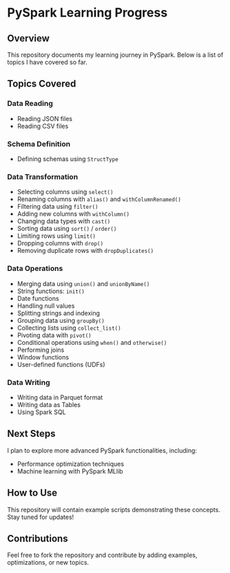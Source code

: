 # PySpark Learning Progress

## Overview
This repository documents my learning journey in PySpark. Below is a list of topics I have covered so far.

## Topics Covered

### Data Reading
- Reading JSON files
- Reading CSV files

### Schema Definition
- Defining schemas using `StructType`


### Data Transformation
- Selecting columns using `select()`
- Renaming columns with `alias()` and `withColumnRenamed()`
- Filtering data using `filter()`
- Adding new columns with `withColumn()`
- Changing data types with `cast()`
- Sorting data using `sort()` / `order()`
- Limiting rows using `limit()`
- Dropping columns with `drop()`
- Removing duplicate rows with `dropDuplicates()`

### Data Operations
- Merging data using `union()` and `unionByName()`
- String functions: `init()`
- Date functions
- Handling null values
- Splitting strings and indexing
- Grouping data using `groupBy()`
- Collecting lists using `collect_list()`
- Pivoting data with `pivot()`
- Conditional operations using `when()` and `otherwise()`
- Performing joins
- Window functions
- User-defined functions (UDFs)

### Data Writing
- Writing data in Parquet format
- Writing data as Tables
- Using Spark SQL

## Next Steps
I plan to explore more advanced PySpark functionalities, including:
- Performance optimization techniques
- Machine learning with PySpark MLlib

## How to Use
This repository will contain example scripts demonstrating these concepts. Stay tuned for updates!

## Contributions
Feel free to fork the repository and contribute by adding examples, optimizations, or new topics.

